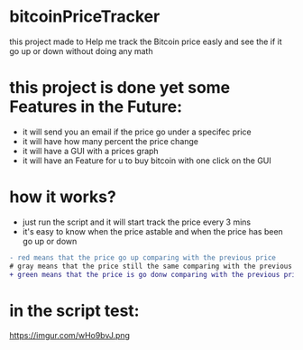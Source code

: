 # bitcoinPriceTracker
this project made to Help me track the Bitcoin price easly and see the if it go up or down without doing any math

# this project is done yet some Features in the Future:
- it will send you an email if the price go under a specifec price 
- it will have how many percent the price change
- it will have a GUI with a prices graph
- it will have an Feature for u to buy bitcoin with one click on the GUI

# how it works?
- just run the script and it will start track the price every 3 mins
- it's easy to know when the price astable and when the price has been go up or down
```diff
- red means that the price go up comparing with the previous price
# gray means that the price still the same comparing with the previous price
+ green means that the price is go donw comparing with the previous price
```
# in the script test:
https://imgur.com/wHo9bvJ.png

